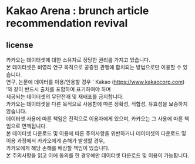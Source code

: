 # Kakao Arena : brunch article recommendation revival

## license
카카오는 데이터셋에 대한 소유자로 정당한 권리를 가지고 있습니다.   
본 데이터셋은 비영리 연구 목적으로 공증된 관행에 합치되는 방법으로만 이용할 수 있습니다.   
연구, 논문에 데이터를 이용/인용할 경우 ' Kakao (https://www.kakaocorp.com) ’와 같이 반드시 출처를 포함하여 표기하여야 하며    
제공되는 데이터셋의 무단전재 및 재배포를 금지합니다.    
카카오는 데이터셋을 다른 목적으로 사용함에 따른 정확성, 적합성, 유효성을 보증하지 않습니다.  
데이터셋 사용에 따른 책임은 전적으로 이용자에게 있으며, 카카오는 그 사용에 따른 책임으로 면책됩니다.   
본 데이터셋 다운로드 및 이용에 따른 주의사항을 위반하거나 데이터셋의 다운로드 및 이용 과정에서 카카오에게 손해가 발생할 경우,   
카카오에게 해당 손해를 배상할 책임이 있습니다.     
본 주의사항을 읽고 이에 동의를 한 경우에만 데이터셋 다운로드 및 이용이 가능합니다.    
